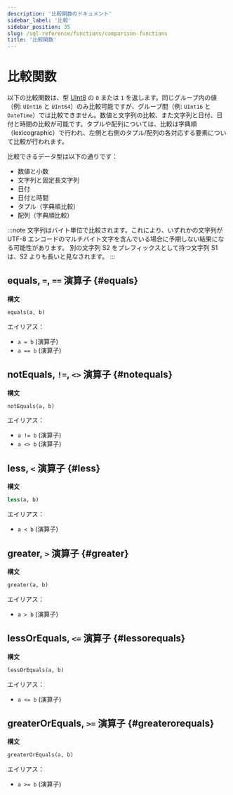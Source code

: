 ```yaml
---
description: '比較関数のドキュメント'
sidebar_label: '比較'
sidebar_position: 35
slug: /sql-reference/functions/comparison-functions
title: '比較関数'
---
```



# 比較関数

以下の比較関数は、型 [UInt8](/sql-reference/data-types/int-uint) の `0` または `1` を返します。同じグループ内の値（例: `UInt16` と `UInt64`）のみ比較可能ですが、グループ間（例: `UInt16` と `DateTime`）では比較できません。数値と文字列の比較、また文字列と日付、日付と時間の比較が可能です。タプルや配列については、比較は字典順（lexicographic）で行われ、左側と右側のタプル/配列の各対応する要素について比較が行われます。

比較できるデータ型は以下の通りです：
- 数値と小数
- 文字列と固定長文字列
- 日付
- 日付と時間
- タプル（字典順比較）
- 配列（字典順比較）

:::note
文字列はバイト単位で比較されます。これにより、いずれかの文字列が UTF-8 エンコードのマルチバイト文字を含んでいる場合に予期しない結果になる可能性があります。
別の文字列 S2 をプレフィックスとして持つ文字列 S1 は、S2 よりも長いと見なされます。
:::

## equals, `=`, `==` 演算子 {#equals}

**構文**

```sql
equals(a, b)
```

エイリアス：
- `a = b` (演算子)
- `a == b` (演算子)

## notEquals, `!=`, `<>` 演算子 {#notequals}

**構文**

```sql
notEquals(a, b)
```

エイリアス：
- `a != b` (演算子)
- `a <> b` (演算子)

## less, `<` 演算子 {#less}

**構文**

```sql
less(a, b)
```

エイリアス：
- `a < b` (演算子)

## greater, `>` 演算子 {#greater}

**構文**

```sql
greater(a, b)
```

エイリアス：
- `a > b` (演算子)

## lessOrEquals, `<=` 演算子 {#lessorequals}

**構文**

```sql
lessOrEquals(a, b)
```

エイリアス：
- `a <= b` (演算子)

## greaterOrEquals, `>=` 演算子 {#greaterorequals}

**構文**

```sql
greaterOrEquals(a, b)
```

エイリアス：
- `a >= b` (演算子)
